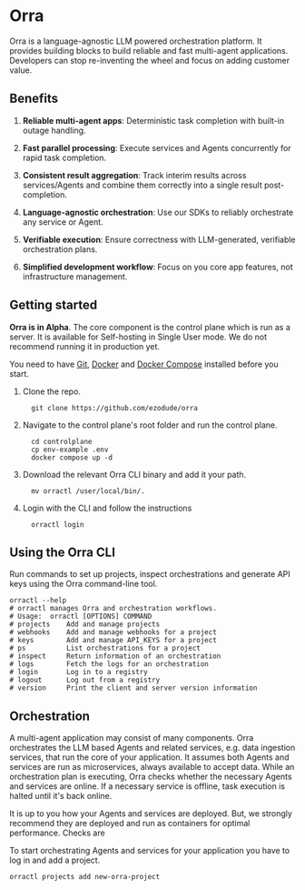 # Orra

Orra is a language-agnostic LLM powered orchestration platform. It provides building blocks to build reliable and fast
multi-agent applications. Developers can stop re-inventing the wheel and focus on adding customer value.

## Benefits

1. **Reliable multi-agent apps**: Deterministic task completion with built-in outage handling.

2. **Fast parallel processing**: Execute services and Agents concurrently for rapid task completion.

3. **Consistent result aggregation**: Track interim results across services/Agents and combine them correctly into a
   single result post-completion.

4. **Language-agnostic orchestration**: Use our SDKs to reliably orchestrate any service or Agent.

5. **Verifiable execution**: Ensure correctness with LLM-generated, verifiable orchestration plans.

6. **Simplified development workflow**: Focus on you core app features, not infrastructure management.

## Getting started

**Orra is in Alpha**. The core component is the control plane which is run as a server. It is available for Self-hosting
in Single User mode. We do not recommend running it in production yet.

You need to
have [Git](https://git-scm.com/book/en/v2/Getting-Started-Installing-Git), [Docker](https://docs.docker.com/desktop/)
and [Docker Compose](https://docs.docker.com/compose/install/) installed before you start.

1. Clone the repo.
    ```shell
      git clone https://github.com/ezodude/orra
    ```
2. Navigate to the control plane's root folder and run the control plane.
    ```shell
      cd controlplane
      cp env-example .env 
      docker compose up -d
    ```
3. Download the relevant Orra CLI binary and add it your path.
    ```shell
      mv orractl /user/local/bin/.
    ```
4. Login with the CLI and follow the instructions
    ```shell
      orractl login
    ```

## Using the Orra CLI

Run commands to set up projects, inspect orchestrations and generate API keys using the Orra command-line tool.

```shell
orractl --help
# orractl manages Orra and orchestration workflows. 
# Usage:  orractl [OPTIONS] COMMAND
# projects    Add and manage projects
# webhooks    Add and manage webhooks for a project
# keys        Add and manage API_KEYS for a project
# ps          List orchestrations for a project
# inspect     Return information of an orchestration
# logs        Fetch the logs for an orchestration
# login       Log in to a registry
# logout      Log out from a registry
# version     Print the client and server version information
```

## Orchestration

A multi-agent application may consist of many components. Orra orchestrates the LLM based Agents and related services,
e.g. data ingestion services, that run the core of your application. It assumes both Agents and services are run as
microservices, always available to accept data. While an orchestration plan is executing, Orra checks whether the
necessary Agents and services are online. If a necessary service is offline, task execution is halted until it's back
online.

It is up to you how your Agents and services are deployed. But, we strongly recommend they are deployed and run as
containers for optimal performance. Checks are

To start orchestrating Agents and services for your application you have to log in and add a project.

```shell
orractl projects add new-orra-project
```
